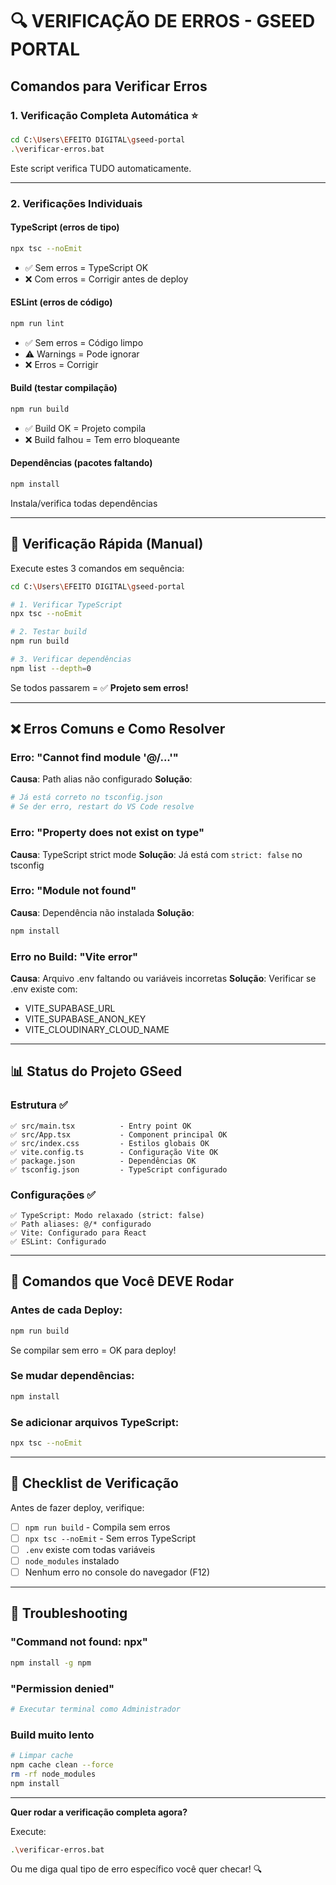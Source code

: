 # 🔍 VERIFICAÇÃO DE ERROS - GSEED PORTAL

## Comandos para Verificar Erros

### 1. **Verificação Completa Automática** ⭐
```bash
cd C:\Users\EFEITO DIGITAL\gseed-portal
.\verificar-erros.bat
```
Este script verifica TUDO automaticamente.

---

### 2. **Verificações Individuais**

#### TypeScript (erros de tipo)
```bash
npx tsc --noEmit
```
- ✅ Sem erros = TypeScript OK
- ❌ Com erros = Corrigir antes de deploy

#### ESLint (erros de código)
```bash
npm run lint
```
- ✅ Sem erros = Código limpo
- ⚠️ Warnings = Pode ignorar
- ❌ Erros = Corrigir

#### Build (testar compilação)
```bash
npm run build
```
- ✅ Build OK = Projeto compila
- ❌ Build falhou = Tem erro bloqueante

#### Dependências (pacotes faltando)
```bash
npm install
```
Instala/verifica todas dependências

---

## 🎯 Verificação Rápida (Manual)

Execute estes 3 comandos em sequência:

```bash
cd C:\Users\EFEITO DIGITAL\gseed-portal

# 1. Verificar TypeScript
npx tsc --noEmit

# 2. Testar build
npm run build

# 3. Verificar dependências
npm list --depth=0
```

Se todos passarem = ✅ **Projeto sem erros!**

---

## ❌ Erros Comuns e Como Resolver

### Erro: "Cannot find module '@/...'"
**Causa**: Path alias não configurado
**Solução**: 
```bash
# Já está correto no tsconfig.json
# Se der erro, restart do VS Code resolve
```

### Erro: "Property does not exist on type"
**Causa**: TypeScript strict mode
**Solução**: Já está com `strict: false` no tsconfig

### Erro: "Module not found"
**Causa**: Dependência não instalada
**Solução**:
```bash
npm install
```

### Erro no Build: "Vite error"
**Causa**: Arquivo .env faltando ou variáveis incorretas
**Solução**: Verificar se .env existe com:
- VITE_SUPABASE_URL
- VITE_SUPABASE_ANON_KEY
- VITE_CLOUDINARY_CLOUD_NAME

---

## 📊 Status do Projeto GSeed

### Estrutura ✅
```
✅ src/main.tsx          - Entry point OK
✅ src/App.tsx           - Component principal OK
✅ src/index.css         - Estilos globais OK
✅ vite.config.ts        - Configuração Vite OK
✅ package.json          - Dependências OK
✅ tsconfig.json         - TypeScript configurado
```

### Configurações ✅
```
✅ TypeScript: Modo relaxado (strict: false)
✅ Path aliases: @/* configurado
✅ Vite: Configurado para React
✅ ESLint: Configurado
```

---

## 🚀 Comandos que Você DEVE Rodar

### Antes de cada Deploy:
```bash
npm run build
```
Se compilar sem erro = OK para deploy!

### Se mudar dependências:
```bash
npm install
```

### Se adicionar arquivos TypeScript:
```bash
npx tsc --noEmit
```

---

## 📝 Checklist de Verificação

Antes de fazer deploy, verifique:

- [ ] `npm run build` - Compila sem erros
- [ ] `npx tsc --noEmit` - Sem erros TypeScript
- [ ] `.env` existe com todas variáveis
- [ ] `node_modules` instalado
- [ ] Nenhum erro no console do navegador (F12)

---

## 🔧 Troubleshooting

### "Command not found: npx"
```bash
npm install -g npm
```

### "Permission denied"
```bash
# Executar terminal como Administrador
```

### Build muito lento
```bash
# Limpar cache
npm cache clean --force
rm -rf node_modules
npm install
```

---

**Quer rodar a verificação completa agora?**

Execute:
```bash
.\verificar-erros.bat
```

Ou me diga qual tipo de erro específico você quer checar! 🔍
